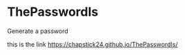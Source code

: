 # ThePasswordIs
Generate a password



this is the link https://chapstick24.github.io/ThePasswordIs/
